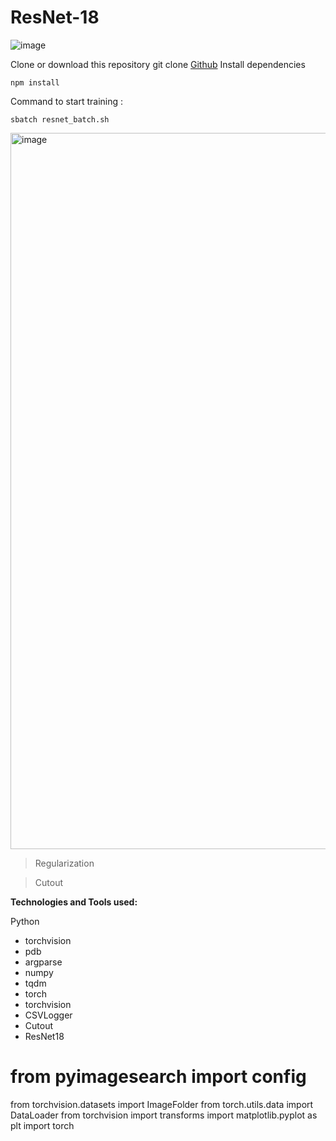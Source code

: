 # ResNet-18

![image](https://user-images.githubusercontent.com/16959405/159883254-bbca137f-1315-410a-a859-c10e07e00bf8.png)





Clone or download this repository
git clone [Github](https://github.com/rheyavlan/random)
Install dependencies
```
npm install
```

Command to start training : 
```
sbatch resnet_batch.sh
```

<img width="1146" alt="image" src="https://user-images.githubusercontent.com/16959405/159809545-aa2712cc-b818-41dd-bff4-fbe04fd46b41.png">


> Regularization

> Cutout









**Technologies and Tools used:**

Python
- torchvision
- pdb
- argparse
- numpy 
- tqdm
- torch
- torchvision 
- CSVLogger
- Cutout
- ResNet18

# from pyimagesearch import config
from torchvision.datasets import ImageFolder
from torch.utils.data import DataLoader
from torchvision import transforms
import matplotlib.pyplot as plt
import torch
